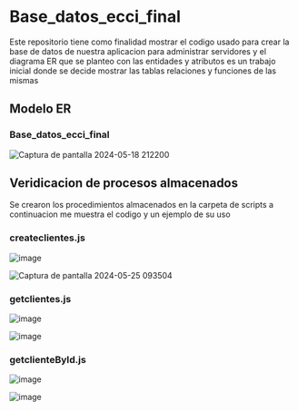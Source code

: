 # Base_datos_ecci_final
Este repositorio tiene como finalidad mostrar el codigo usado para crear la base de datos de nuestra aplicacion para administrar servidores y el diagrama ER que se planteo con las entidades y atributos es un trabajo inicial donde se decide mostrar las tablas relaciones y funciones de las mismas
 ## Modelo ER


### Base_datos_ecci_final
![Captura de pantalla 2024-05-18 212200](https://github.com/maycolroa/Base_datos_ecci_final/assets/85509333/46f3f4cd-3015-436e-b899-5549819d14da)


 ## Veridicacion de procesos almacenados 

Se crearon los procedimientos almacenados en la carpeta de scripts a continuacion me muestra el codigo y un ejemplo de su uso 

### createclientes.js

![image](https://github.com/maycolroa/Base_datos_ecci_final/assets/85509333/5cabcc7b-c178-455f-b3e4-dd0ffd14a920)

![Captura de pantalla 2024-05-25 093504](https://github.com/maycolroa/Base_datos_ecci_final/assets/85509333/c1965c54-5c04-4b5c-8fa2-31418273e3ef)

### getclientes.js

![image](https://github.com/maycolroa/Base_datos_ecci_final/assets/85509333/5b9daff7-b1c2-47ff-9c01-24745e0329e9)

![image](https://github.com/maycolroa/Base_datos_ecci_final/assets/85509333/483ebe0f-1004-40c6-a705-ff19fead4b16)

### getclienteById.js

![image](https://github.com/maycolroa/Base_datos_ecci_final/assets/85509333/67403127-613f-4b0b-9810-559a06b6a5fa)

![image](https://github.com/maycolroa/Base_datos_ecci_final/assets/85509333/8678b3cc-eafc-4adf-9b33-06a217309830)
